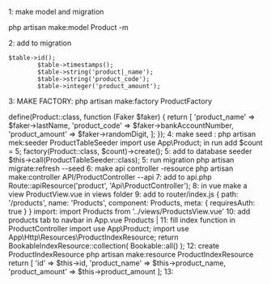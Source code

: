 1: make model and migration

php artisan make:model 
Product -m

2: add to migration 

    $table->id();
            $table->timestamps();
            $table->string('product|_name');
            $table->string('product_code');
            $table->integer('product_amount');

3: MAKE FACTORY: php artisan make:factory ProductFactory

<?php

/** @var  \Illuminate\Database\Eloquent\Factory $factory */

use App\Product;
use Faker\Generator as Faker;

$factory->define(Product::class, function (Faker $faker) {
    return [
        'product_name' => $faker->lastName,
        'product_code' => $faker->bankAccountNumber,
        'product_amount' => $faker->randomDigit,

        
    ];
});


4: make seed : php artisan mek:seeder ProductTableSeeder

import use App\Product;

in run add

      $count = 5;
        factory(Product::class, $count)->create();

5: add to database seeder

        $this->call(ProductTableSeeder::class);



5: run migration

php artisan migrate:refresh --seed

6: make api controller -resource 

php artisan make:controller API/ProductController --api

7: add to api.php

Route::apiResource('product', 'Api\ProductController');

8: in vue make a view

ProductView.vue in views folder

9: add to router/index.js

  {
    path: '/products',
    name: 'Products',
    component: Products,
    meta: {
      requiresAuth: true
  }
  }

import: import Products from '../views/ProductsView.vue'


10: add products tab to navbar in App.vue

                <router-link to="/products">Products</router-link> |

11: fill  index function in ProductController

import use App\Product;
import use App\Http\Resources\ProductIndexResource;


        return BookableIndexResource::collection(
            Bookable::all()
        );
12: create ProductIndexResource

php artisan make:resource ProductIndexResource

    return [
            'id' => $this->id,
            'product_name' => $this->product_name,
            'product_amount' => $this->product_amount
        ]; 

13:


